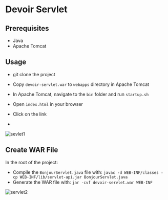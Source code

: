 # Devoir Servlet

## Prerequisites
- Java
- Apache Tomcat

## Usage
- git clone the project
- Copy `devoir-servlet.war` to `webapps` directory in Apache Tomcat
- In Apache Tomcat, navigate to the `bin` folder and run `startup.sh`
- Open `index.html` in your browser


- Click on the link
- 
![sevlet1](https://github.com/CarelleLoucas/devoir-servlet/assets/119422070/50fc7188-8b57-41d1-8988-c7c63bc1a3b2)


## Create WAR File
In the root of the project:
- Compile the `BonjourServlet.java` file with: `javac -d WEB-INF/classes -cp WEB-INF/lib/servlet-api.jar BonjourServlet.java`
- Generate the WAR file with: `jar -cvf devoir-servlet.war WEB-INF`

![servlet2](https://github.com/CarelleLoucas/devoir-servlet/assets/119422070/572059e7-fef0-46fe-836c-3c5743e131fc)
